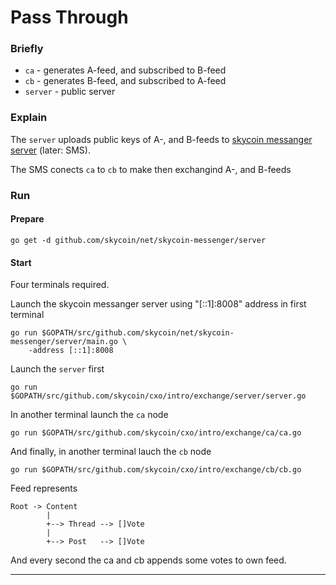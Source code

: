 Pass Through
============


### Briefly

- `ca` - generates A-feed, and subscribed to B-feed
- `cb` - generates B-feed, and subscribed to A-feed
- `server` - public server

### Explain

The `server` uploads public keys of A-, and B-feeds to [skycoin messanger
server](https://github.com/skycoin/net/tree/master/skycoin-messenger/server)
(later: SMS).

The SMS conects `ca` to `cb` to make then exchangind A-, and B-feeds

### Run

#### Prepare

```
go get -d github.com/skycoin/net/skycoin-messenger/server
```

#### Start

Four terminals required.

Launch the skycoin messanger server using "[::1]:8008" address in first terminal
```
go run $GOPATH/src/github.com/skycoin/net/skycoin-messenger/server/main.go \
    -address [::1]:8008
```

Launch the `server` first
```
go run $GOPATH/src/github.com/skycoin/cxo/intro/exchange/server/server.go
```

In another terminal launch the `ca` node
```
go run $GOPATH/src/github.com/skycoin/cxo/intro/exchange/ca/ca.go
```

And finally, in another terminal lauch the `cb` node
```
go run $GOPATH/src/github.com/skycoin/cxo/intro/exchange/cb/cb.go
```

Feed represents
```
Root -> Content
        |
        +--> Thread --> []Vote
        |
        +--> Post   --> []Vote
```
And every second the ca and cb appends some votes to own feed.

---
